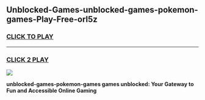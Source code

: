 
## Unblocked-Games-unblocked-games-pokemon-games-Play-Free-orl5z
<h3>
<a href="https://premium76.site?title=unblocked-games-pokemon-games&ref=24M">CLICK TO PLAY</a></h3>
<hr>

<h3>
<a href="https://premium76.site?title=unblocked-games-pokemon-games&ref=24M">CLICK 2 PLAY</a>
  
</h3>

<a href="https://premium76.site?title=unblocked-games-pokemon-games&ref=24M"><img src="https://clearcache.store/games.png"></a>


**unblocked-games-pokemon-games games unblocked: Your Gateway to Fun and Accessible Online Gaming**
